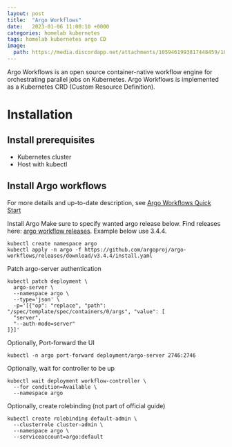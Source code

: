 ```yaml
---
layout: post
title:  "Argo Workflows"
date:   2023-01-06 11:00:10 +0000
categories: homelab kubernetes
tags: homelab kubernetes argo CD
image:
  path: https://media.discordapp.net/attachments/1059461993817448459/1060871516931235930/Fredrik999_a_big_old_wooden_ship_steering_wheel._focus_on_the_s_5797a714-a166-4809-978a-55558182f9b7.png
---
```

Argo Workflows is an open source container-native workflow engine for orchestrating parallel jobs on Kubernetes. Argo Workflows is implemented as a Kubernetes CRD (Custom Resource Definition).

# Installation
## Install prerequisites
* Kubernetes cluster
* Host with kubectl

## Install Argo workflows
For more details and up-to-date description, see [Argo Workflows Quick Start](https://argoproj.github.io/argo-workflows/quick-start/)

Install Argo
Make sure to specify wanted argo release below. Find releases here: [argo workflow releases](https://github.com/argoproj/argo-workflows/releases). Example below use 3.4.4.
```shell
kubectl create namespace argo
kubectl apply -n argo -f https://github.com/argoproj/argo-workflows/releases/download/v3.4.4/install.yaml
```
Patch argo-server authentication
```shell
kubectl patch deployment \
  argo-server \
  --namespace argo \
  --type='json' \
  -p='[{"op": "replace", "path": "/spec/template/spec/containers/0/args", "value": [
  "server",
  "--auth-mode=server"
]}]'
```
Optionally, Port-forward the UI
```shell
kubectl -n argo port-forward deployment/argo-server 2746:2746
```

Optionally, wait for controller to be up
```shell
kubectl wait deployment workflow-controller \
  --for condition=Available \
  --namespace argo
```

Optionally, create rolebinding (not part of official guide)
```shell
kubectl create rolebinding default-admin \
  --clusterrole cluster-admin \
  --namespace argo \
  --serviceaccount=argo:default
```
